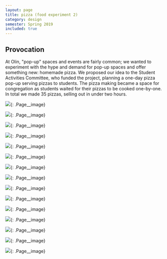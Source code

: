 ```yaml
---
layout: page
title: pizza (food experiment 2)
category: design
semester: Spring 2019
included: true
---
```


## Provocation

At Olin, "pop-up" spaces and events are fairly common; we wanted to experiment with the hype and demand for pop-up spaces and offer something new: homemade pizza. We proposed our idea to the Student Activities Committee, who funded the project, planning a one-day pizza pop-up serving pizzas to students. The pizza making became a space for congregation as students waited for their pizzas to be cooked one-by-one. In total we made 35 pizzas, selling out in under two hours. 

![](/images/pizza/pic1.jpg){: .Page__image}

![](/images/pizza/pic2.jpg){: .Page__image}

![](/images/pizza/pic3.jpg){: .Page__image}

![](/images/pizza/pic4.jpg){: .Page__image}

![](/images/pizza/pic5.jpg){: .Page__image}

![](/images/pizza/pic6.jpg){: .Page__image}

![](/images/pizza/pic7.jpg){: .Page__image}

![](/images/pizza/pic8.jpg){: .Page__image}

![](/images/pizza/pic9.jpg){: .Page__image}

![](/images/pizza/pic10.jpg){: .Page__image}

![](/images/pizza/pic11.jpg){: .Page__image}

![](/images/pizza/pic12.jpg){: .Page__image}

![](/images/pizza/pic13.jpg){: .Page__image}

![](/images/pizza/pic14.jpg){: .Page__image}

![](/images/pizza/pic15.jpg){: .Page__image}

